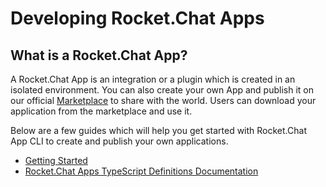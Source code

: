 # Developing Rocket.Chat Apps

## What is a Rocket.Chat App?

A Rocket.Chat App is an integration or a plugin which is created in an isolated environment. You can also create your own App and publish it on our official [Marketplace](https://rocket.chat/marketplace) to share with the world. Users can download your application from the marketplace and use it.

Below are a few guides which will help you get started with Rocket.Chat App CLI to create and publish your own applications.

* [Getting Started](getting-started.md)
* [Rocket.Chat Apps TypeScript Definitions Documentation](https://rocketchat.github.io/Rocket.Chat.Apps-engine/)

